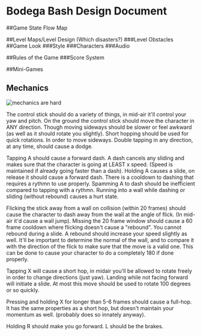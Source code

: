 # Bodega Bash Design Document


##Game State Flow Map

##Level Maps/Level Design (Which disasters?)
	###Level Obstacles
##Game Look
	###Style
	###Characters
	###Audio

##Rules of the Game
	###Score System

##Mini-Games






## Mechanics

![mechanics are hard](https://i.ytimg.com/vi/a8rpifNUEYo/hqdefault.jpg)

The control stick should do a variety of things, in mid-air it'll control your yaw and pitch. On the ground the control stick should move the character in ANY direction. Though moving sideways should be slower or feel awkward (as well as it should rotate you slightly). Short hopping should be used for quick rotations. In order to move sideways. Double tapping in any direction, at any time, should cause a dodge.

Tapping A should cause a forward dash. A dash cancels any sliding and makes sure that the character is going at LEAST x speed. (Speed is maintained if already going faster than a dash).
Holding A causes a slide, on release it should cause a forward dash.
There is a cooldown to dashing that requires a rythmn to use properly. Spamming A to dash should be inefficient compared to tapping with a rythmn.
Running into a wall while dashing or sliding (without rebound) causes a hurt state.

Flicking the stick away from a wall on collision (within 20 frames) should cause the character to dash away from the wall at the angle of flick. (In mid-air it'd cause a wall jump). Missing the 20 frame window should cause a 60 frame cooldown where flicking doesn't cause a "rebound". You cannot rebound during a slide. A rebound should increase your speed slightly as well.
It'll be important to determine the normal of the wall, and to compare it with the direction of the flick to make sure that the move is a valid one. This can be done to cause your character to do a completely 180 if done properly.

Tapping X will cause a short hop, in midair you'll be allowed to rotate freely in order to change directions (just yaw). Landing while not facing forward will initiate a slide. At most this move should be used to rotate 100 degrees or so quickly.

Pressing and holding X for longer than 5-6 frames should cause a full-hop. It has the same properties as a short hop, but doesn't maintain your momentum as well. (probably does so innately anyway).

Holding R should make you go forward. L should be the brakes.
